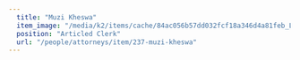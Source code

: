 ```yaml
---
  title: "Muzi Kheswa"
  item_image: "/media/k2/items/cache/84ac056b57dd032fcf18a346d4a81feb_L.jpg"
  position: "Articled Clerk"
  url: "/people/attorneys/item/237-muzi-kheswa"
---
```


